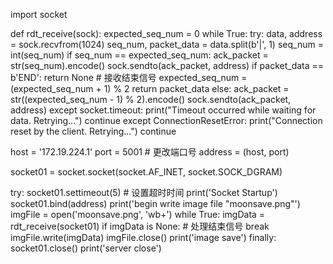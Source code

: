 import socket

def rdt_receive(sock):
    expected_seq_num = 0
    while True:
        try:
            data, address = sock.recvfrom(1024)
            seq_num, packet_data = data.split(b'|', 1)
            seq_num = int(seq_num)
            if seq_num == expected_seq_num:
                ack_packet = str(seq_num).encode()
                sock.sendto(ack_packet, address)
                if packet_data == b'END':
                    return None  # 接收结束信号
                expected_seq_num = (expected_seq_num + 1) % 2
                return packet_data
            else:
                ack_packet = str((expected_seq_num - 1) % 2).encode()
                sock.sendto(ack_packet, address)
        except socket.timeout:
            print("Timeout occurred while waiting for data. Retrying...")
            continue
        except ConnectionResetError:
            print("Connection reset by the client. Retrying...")
            continue

host = '172.19.224.1'
port = 5001  # 更改端口号
address = (host, port)

socket01 = socket.socket(socket.AF_INET, socket.SOCK_DGRAM)

try:
    socket01.settimeout(5)  # 设置超时时间
    print('Socket Startup')
    socket01.bind(address) 
    print('begin write image file "moonsave.png"')
    imgFile = open('moonsave.png', 'wb+')
    while True:
        imgData = rdt_receive(socket01)
        if imgData is None:  # 处理结束信号
            break  
        imgFile.write(imgData)
    imgFile.close()
    print('image save')
finally:
    socket01.close()
    print('server close')
